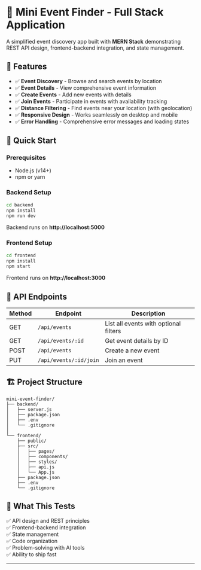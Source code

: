 # 🎯 Mini Event Finder - Full Stack Application

A simplified event discovery app built with **MERN Stack** demonstrating REST API design, frontend-backend integration, and state management.

## 🎯 Features

- ✅ **Event Discovery** - Browse and search events by location
- ✅ **Event Details** - View comprehensive event information
- ✅ **Create Events** - Add new events with details
- ✅ **Join Events** - Participate in events with availability tracking
- ✅ **Distance Filtering** - Find events near your location (with geolocation)
- ✅ **Responsive Design** - Works seamlessly on desktop and mobile
- ✅ **Error Handling** - Comprehensive error messages and loading states

## 🚀 Quick Start

### Prerequisites
- Node.js (v14+)
- npm or yarn

### Backend Setup

```bash
cd backend
npm install
npm run dev
```

Backend runs on **http://localhost:5000**

### Frontend Setup

```bash
cd frontend
npm install
npm start
```

Frontend runs on **http://localhost:3000**

## 📡 API Endpoints

| Method | Endpoint | Description |
|--------|----------|-------------|
| GET | `/api/events` | List all events with optional filters |
| GET | `/api/events/:id` | Get event details by ID |
| POST | `/api/events` | Create a new event |
| PUT | `/api/events/:id/join` | Join an event |

## 🏗️ Project Structure

```
mini-event-finder/
├── backend/
│   ├── server.js
│   ├── package.json
│   ├── .env
│   └── .gitignore
│
└── frontend/
    ├── public/
    ├── src/
    │   ├── pages/
    │   ├── components/
    │   ├── styles/
    │   ├── api.js
    │   └── App.js
    ├── package.json
    ├── .env
    └── .gitignore
```

## 🎯 What This Tests

✅ API design and REST principles  
✅ Frontend-backend integration  
✅ State management  
✅ Code organization  
✅ Problem-solving with AI tools  
✅ Ability to ship fast

---


